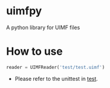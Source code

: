 # uimfpy
A python library for UIMF files

# How to use
```python
reader = UIMFReader('test/test.uimf')
```
* Please refer to the unittest in [test](test/TestUIMFReader.py). 
